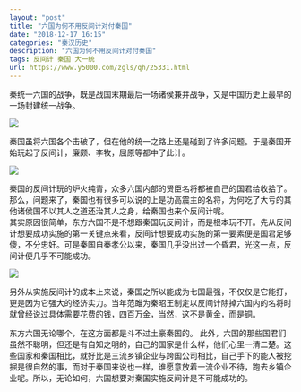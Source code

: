 ```yaml
---
layout: "post"
title: "六国为何不用反间计对付秦国"
date: "2018-12-17 16:15"
categories: "秦汉历史"
description: "六国为何不用反间计对付秦国"
tags: 反间计 秦国 大一统
url: https://www.y5000.com/zgls/qh/25331.html
---
```






秦统一六国的战争，既是战国末期最后一场诸侯兼并战争，又是中国历史上最早的一场封建统一战争。

![](https://img.y5000.com/uploads/allimg/170905/13-1FZ51A30c22.jpg)

秦国虽将六国各个击破了，但在他的统一之路上还是碰到了许多问题。于是秦国开始玩起了反间计，廉颇、李牧，屈原等都中了此计。

![](https://img.y5000.com/uploads/allimg/170905/13-1FZ51A929510.jpg)

秦国的反间计玩的炉火纯青，众多六国内部的贤臣名将都被自己的国君给收拾了。那么，问题来了，秦国也有很多可以说的上是功高震主的名将，为何吃了大亏的其他诸侯国不以其人之道还治其人之身，给秦国也来个反间计呢。  
其实原因很简单，东方六国不是不想跟秦国玩反间计，而是根本玩不开。先从反间计想要成功实施的第一关键点来看，反间计想要成功实施的第一要素便是国君足够傻，不分忠奸。可是秦国自秦孝公以来，秦国几乎没出过一个昏君，光这一点，反间计便几乎不可能成功。

![](https://img.y5000.com/uploads/allimg/170905/13-1FZ51F13U03.png)

另外从实施反间计的成本上来说，秦国之所以能成为七国最强，不仅仅是它能打，更是因为它强大的经济实力。当年范雎为秦昭王制定以反间计除掉六国内的名将时就曾经说过具体需要花费的钱，四百万金，当然，这不是黄金，而是铜。

东方六国无论哪个，在这方面都是斗不过土豪秦国的。
此外，六国的那些国君们虽然不聪明，但还是有自知之明的，自己的国家是什么样，他们心里一清二楚。这些国家和秦国相比，就好比是三流乡镇企业与跨国公司相比，自己手下的能人被挖掘是很自然的事，而对于秦国来说也一样，谁愿意放着一流企业不待，跑去乡镇企业呢。所以，无论如何，六国想要对秦国实施反间计是不可能成功的。
